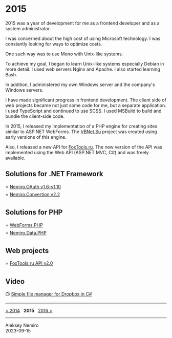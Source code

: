 # 2015

2015 was a year of development for me as a frontend developer and as a system administrator.

I was concerned about the high cost of using Microsoft technology. I was constantly looking for ways to optimize costs.

One such way was to use Mono with Unix-like systems.

To achieve my goal, I began to learn Unix-like systems especially Debian in more detail.
I used web servers Nginx and Apache. I also started learning Bash.

In addition, I administered my own Windows server and the company's Windows servers.

I have made significant progress in frontend development.
The client side of web projects became not just some code for me, but a separate application.
I used TypeScript and continued to use SCSS. I used MSBuild to build and bundle the client-side code.

In 2015, I released my implementation of a PHP engine for creating sites similar to ASP.NET WebForms.
The [VBNet.Su](../2008/assets/vbnet.md) project was created using early versions of this engine.

Also, I released a new API for [FoxTools.ru](assets/foxtools.md).
The new version of the API was implemented using the Web API (ASP.NET MVC, C#) and was freely available.

## Solutions for .NET Framework

:star: [Nemiro.OAuth v1.6-v1.10](https://github.com/nemiro-net/nemiro.oauth/tree/v1.10)  
:star: [Nemiro.Convertion v2.2](https://github.com/nemiro-net/nemiro.convertion/tree/v2.2)

## Solutions for PHP

:star: [WebForms.PHP](https://github.com/phperry/WebForms.PHP)  
:star: [Nemiro.Data.PHP](https://github.com/phperry/Nemiro.Data.PHP)

## Web projects

:star: [FoxTools.ru API v2.0](assets/foxtools.md)

## Video

:tv: [Simple file manager for Dropbox in C#](https://www.youtube.com/watch?v=fcT-Jt8rcdY)

---
[< 2014](/2014) &nbsp; **2015** &nbsp; [2016 >](/2016)

---
Aleksey Nemiro  
2023-09-15
